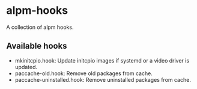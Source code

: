 alpm-hooks
==========
A collection of alpm hooks.

Available hooks
---------------
*   mkinitcpio.hook:
    Update initcpio images if systemd or a video driver is updated.
*   paccache-old.hook:
    Remove old packages from cache.
*   paccache-uninstalled.hook:
    Remove uninstalled packages from cache.
